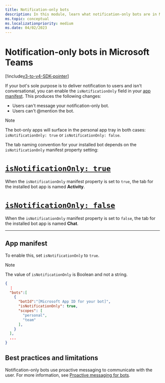 ```yaml
---
title: Notification-only bots
description: In this module, learn what notification-only bots are in Microsoft Teams, app manifest and its best practices and limitations.
ms.topic: conceptual
ms.localizationpriority: medium
ms.date: 04/02/2023
---
```

# Notification-only bots in Microsoft Teams

[!include[v3-to-v4-SDK-pointer](~/includes/v3-to-v4-pointer-bots.md)]

If your bot's sole purpose is to deliver notification to users and isn't conversational, you can enable the `isNotificationOnly` field in your [app manifest](../schema/manifest-schema.md#bots). This produces the following changes:

* Users can't message your notification-only bot.
* Users can't @mention the bot.

> [!NOTE]
> The bot-only apps will surface in the personal app tray in both cases: `isNotificationOnly: true` or `isNotificationOnly: false`.

The tab naming convention for your installed bot depends on the `isNotificationOnly` manifest property setting:

# [`isNotificationOnly: true`](#tab/true)

When the `isNotificationOnly` manifest property is set to `true`, the tab for the installed bot app is named **Activity**.


# [`isNotificationOnly: false`](#tab/false)

When the `isNotificationOnly` manifest property is set to `false`, the tab for the installed bot app is named **Chat**.

---

## App manifest

To enable this, set `isNotificationOnly` to `true`.

> [!NOTE]
> The value of `isNotificationOnly` is Boolean and not a string.

```json
{
  ⋮
  "bots":[
    {
      "botId":"[Microsoft App ID for your bot]",
      "isNotificationOnly": true,
      "scopes": [
        "personal",
        "team"
      ],
    }
  ],
  ...
}
```

## Best practices and limitations

Notification-only bots use proactive messaging to communicate with the user. For more information, see [Proactive messaging for bots](~/resources/bot-v3/bot-conversations/bots-conv-proactive.md).
